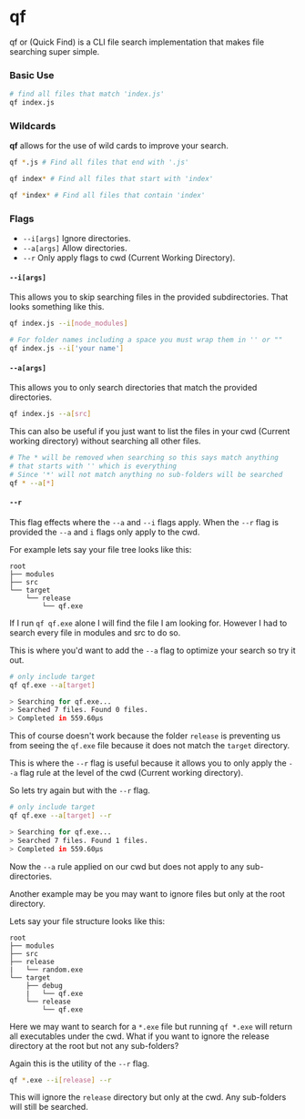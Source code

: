 # qf
qf or (Quick Find) is a CLI file search implementation that makes file searching super simple.

### Basic Use
``` bash
# find all files that match 'index.js'
qf index.js
```

### Wildcards
**qf** allows for the use of wild cards to improve your search.
```bash
qf *.js # Find all files that end with '.js'

qf index* # Find all files that start with 'index'

qf *index* # Find all files that contain 'index'
```

### Flags
- `--i[args]` Ignore directories.
- `--a[args]` Allow directories.
- `--r` Only apply flags to cwd (Current Working Directory).

#### `--i[args]`
This allows you to skip searching files in the provided subdirectories. That looks something like this. 

```bash
qf index.js --i[node_modules]

# For folder names including a space you must wrap them in '' or ""
qf index.js --i['your name']
```

#### `--a[args]`
This allows you to only search directories that match the provided directories.

```bash
qf index.js --a[src]
```

This can also be useful if you just want to list the files in your cwd (Current working directory) without searching all other files.

```bash
# The * will be removed when searching so this says match anything 
# that starts with '' which is everything
# Since '*' will not match anything no sub-folders will be searched
qf * --a[*]
```

#### `--r`
This flag effects where the `--a` and `--i` flags apply. When the `--r` flag is provided the `--a` and `i` flags only apply to the cwd.

For example lets say your file tree looks like this:
```text
root
├── modules
├── src
└── target
    └── release
        └── qf.exe
```

If I run `qf qf.exe` alone I will find the file I am looking for. However I had to search every file in modules and src to do so.

This is where you'd want to add the `--a` flag to optimize your search so try it out.
```bash
# only include target
qf qf.exe --a[target]

> Searching for qf.exe...
> Searched 7 files. Found 0 files.
> Completed in 559.60µs
```

This of course doesn't work because the folder `release` is preventing us from seeing the `qf.exe` file because it does not match the `target` directory.

This is where the `--r` flag is useful because it allows you to only apply the `--a` flag rule at the level of the cwd (Current working directory).

So lets try again but with the `--r` flag.

```bash
# only include target
qf qf.exe --a[target] --r

> Searching for qf.exe...
> Searched 7 files. Found 1 files.
> Completed in 559.60µs
```

Now the `--a` rule applied on our cwd but does not apply to any sub-directories.

Another example may be you may want to ignore files but only at the root directory.

Lets say your file structure looks like this:
```text
root
├── modules
├── src
├── release
|   └── random.exe
└── target
    ├── debug
    |   └── qf.exe
    └── release
        └── qf.exe
```

Here we may want to search for a `*.exe` file but running `qf *.exe` will return all executables under the cwd. What if you want to ignore the release directory at the root but not any sub-folders?

Again this is the utility of the `--r` flag. 

```bash
qf *.exe --i[release] --r
```

This will ignore the `release` directory but only at the cwd. Any sub-folders will still be searched.